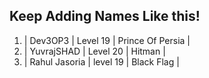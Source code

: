 ## Keep Adding Names Like this!

1. | Dev3OP3 | Level 19 | Prince Of Persia |
2. | YuvrajSHAD | Level 20 | Hitman |
3. | Rahul Jasoria | level 19 | Black Flag |
